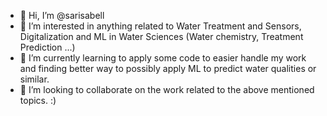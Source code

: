 - 👋 Hi, I’m @sarisabell
- 👀 I’m interested in anything related to Water Treatment and Sensors, Digitalization and ML in Water Sciences (Water chemistry, Treatment Prediction ...)
- 🌱 I’m currently learning to apply some code to easier handle my work and finding better way to possibly apply ML to predict water qualities or similar.
- 💞️ I’m looking to collaborate on the work related to the above mentioned topics. :) 

<!---
sarisabell/sarisabell is a ✨ special ✨ repository because its `README.md` (this file) appears on your GitHub profile.
You can click the Preview link to take a look at your changes.
--->
